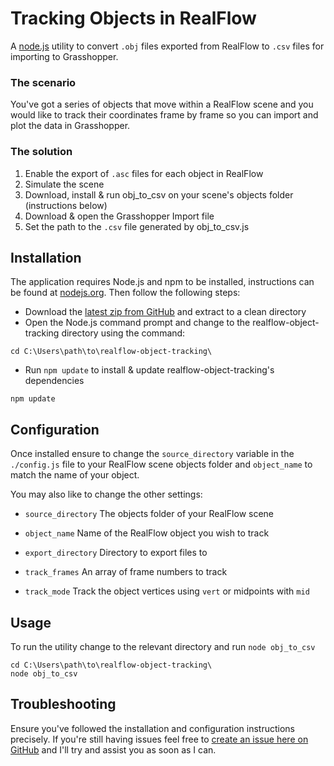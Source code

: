 # Tracking Objects in RealFlow

A [node.js](http://nodejs.org/) utility to convert `.obj` files exported from RealFlow to `.csv` files for importing to Grasshopper.

### The scenario

You've got a series of objects that move within a RealFlow scene and you would like to track their coordinates frame by frame so you can import and plot the data in Grasshopper.

### The solution

1. Enable the export of `.asc` files for each object in RealFlow
2. Simulate the scene
3. Download, install & run obj_to_csv on your scene's objects folder (instructions below)
4. Download & open the Grasshopper Import file
5. Set the path to the `.csv` file generated by obj_to_csv.js

## Installation

The application requires Node.js and npm to be installed, instructions can be found at [nodejs.org](http://nodejs.org/). Then follow the following steps:

- Download the [latest zip from GitHub](https://github.com/StudioLE/realflow-object-tracking/archive/master.zip) and extract to a clean directory
- Open the Node.js command prompt and change to the realflow-object-tracking directory using the command:
```
cd C:\Users\path\to\realflow-object-tracking\
```
- Run `npm update` to install & update realflow-object-tracking's dependencies
```
npm update
```

## Configuration

Once installed ensure to change the `source_directory` variable in the `./config.js` file to your RealFlow scene objects folder and `object_name` to match the name of your object.

You may also like to change the other settings:

- `source_directory` The objects folder of your RealFlow scene

- `object_name` Name of the RealFlow object you wish to track

- `export_directory` Directory to export files to

- `track_frames` An array of frame numbers to track

- `track_mode` Track the object vertices using `vert` or midpoints with `mid`

## Usage

To run the utility change to the relevant directory and run `node obj_to_csv`

```
cd C:\Users\path\to\realflow-object-tracking\
node obj_to_csv
```

## Troubleshooting

Ensure you've followed the installation and configuration instructions precisely. If you're still having issues feel free to [create an issue here on GitHub](https://github.com/StudioLE/realflow-object-tracking/issues) and I'll try and assist you as soon as I can.
